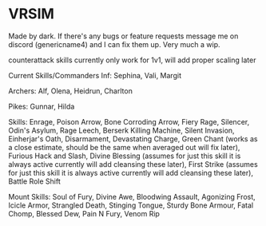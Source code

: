 # VRSIM
Made by dark. If there's any bugs or feature requests message me on discord (genericname4) and I can fix them up. Very much a wip.

counterattack skills currently only work for 1v1, will add proper scaling later

Current Skills/Commanders
Inf:
Sephina, Vali, Margit

Archers:
Alf, Olena, Heidrun, Charlton

Pikes:
Gunnar, Hilda

Skills:
Enrage,
Poison Arrow,
Bone Corroding Arrow,
Fiery Rage,
Silencer,
Odin's Asylum,
Rage Leech,
Berserk Killing Machine,
Silent Invasion,
Einherjar's Oath,
Disarmament,
Devastating Charge,
Green Chant (works as a close estimate, should be the same when averaged out will fix later),
Furious Hack and Slash,
Divine Blessing (assumes for just this skill it is always active currently will add cleansing these later),
First Strike (assumes for just this skill it is always active currently will add cleansing these later),
Battle Role Shift

Mount Skills:
Soul of Fury,
Divine Awe,
Bloodwing Assault,
Agonizing Frost,
Icicle Armor,
Strangled Death,
Stinging Tongue,
Sturdy Bone Armour,
Fatal Chomp,
Blessed Dew,
Pain N Fury,
Venom Rip

